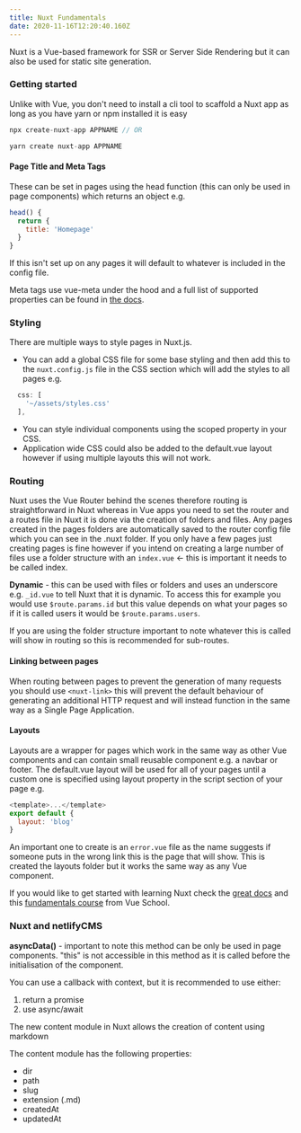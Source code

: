```yaml
---
title: Nuxt Fundamentals
date: 2020-11-16T12:20:40.160Z
---
```

Nuxt is a Vue-based framework for SSR or Server Side Rendering but it can also be used for static site generation.

### Getting started

Unlike with Vue, you don't need to install a cli tool to scaffold a Nuxt app as long as you have yarn or npm installed it is easy

```javascript
npx create-nuxt-app APPNAME // OR

yarn create nuxt-app APPNAME
```

#### Page Title and Meta Tags

These can be set in pages using the head function (this can only be used in page components) which returns an object e.g.

```javascript
head() {
  return {
    title: 'Homepage'
  }
}
```

If this isn't set up on any pages it will default to whatever is included in the config file.

Meta tags use vue-meta under the hood and a full list of supported properties can be found in [the docs](https://vue-meta.nuxtjs.org/api/#metainfo-properties). 

### Styling

There are multiple ways to style pages in Nuxt.js. 

- You can add a global CSS file for some base styling and then add this to the `nuxt.config.js` file in the CSS section which will add the styles to all pages e.g.

```javascript
  css: [
    '~/assets/styles.css'
  ],
```

- You can style individual components using the scoped property in your CSS.
- Application wide CSS could also be added to the default.vue layout however if using multiple layouts this will not work. 


### Routing

Nuxt uses the Vue Router behind the scenes therefore routing is straightforward in Nuxt whereas in Vue apps you need to set the router and a routes file in Nuxt it is done via the creation of folders and files. Any pages created in the pages folders are automatically saved to the router config file which you can see in the .nuxt folder. If you only have a few pages just creating pages is fine however if you intend on creating a large number of files use a folder structure with an `index.vue` <- this is important it needs to be called index. 

**Dynamic** - this can be used with files or folders and uses an underscore e.g. `_id.vue` to tell Nuxt that it is dynamic. To access this for example you would use `$route.params.id` but this value depends on what your pages so if it is called users it would be `$route.params.users`.

If you are using the folder structure important to note whatever this is called will show in routing so this is recommended for sub-routes.

<!-- look up nuxt-child... -->

#### Linking between pages

When routing between pages to prevent the generation of many requests you should use `<nuxt-link>` this will prevent the default behaviour of generating an additional HTTP request and will instead function in the same way as a Single Page Application.

#### Layouts

Layouts are a wrapper for pages which work in the same way as other Vue components and can contain small reusable component e.g. a navbar or footer. The default.vue layout will be used for all of your pages until a custom one is specified using layout property in the script section of your page e.g.

```javascript
<template>...</template>
export default {
  layout: 'blog'
}
```

An important one to create is an `error.vue` file as the name suggests if someone puts in the wrong link this is the page that will show. This is created the layouts folder but it works the same way as any Vue component.

If you would like to get started with learning Nuxt check the [great docs](https://nuxtjs.org/docs/2.x/get-started/installation) and this [fundamentals course](https://vueschool.io/courses/nuxtjs-fundamentals) from Vue School. 

### Nuxt and netlifyCMS

**asyncData()** - important to note this method can be only be used in page components. "this" is not accessible in this method as it is called before the initialisation of the component.

You can use a callback with context, but it is recommended to use either:
1. return a promise
2. use async/await

The new content module in Nuxt allows the creation of content using markdown

The content module has the following properties:
- dir
- path
- slug
- extension (.md)
- createdAt
- updatedAt